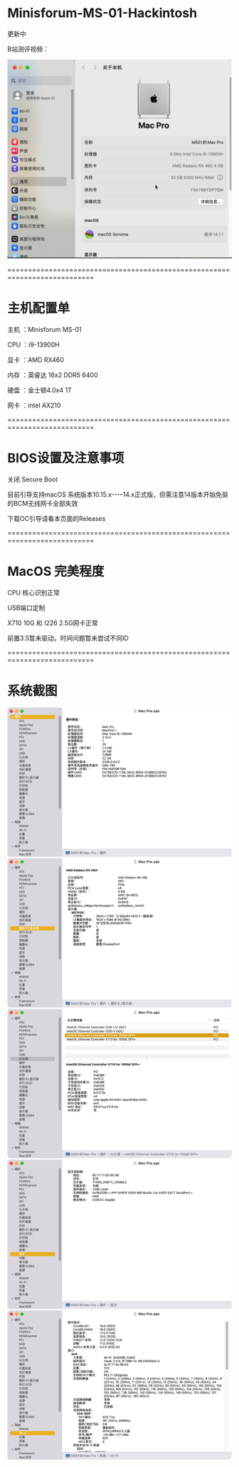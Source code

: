 # Minisforum-MS-01-Hackintosh

更新中


B站测评视频：

![](https://github.com/Xmingbai/Minisforum-MS-01-Hackintosh/blob/main/AB.png)

===========================================================================
# 主机配置单
主机 ：Minisforum MS-01

CPU ：i9-13900H

显卡 ：AMD RX460

内存 ：英睿达 16x2 DDR5 6400

硬盘 ：金士顿4.0x4 1T

网卡 ：intel AX210

===========================================================================
# BIOS设置及注意事项

关闭 Secure Boot

目前引导支持macOS 系统版本10.15.x----14.x正式版，但需注意14版本开始免驱的BCM无线网卡全部失效

下载OC引导请看本页面的Releases

===========================================================================

# MacOS 完美程度

CPU 核心识别正常

USB端口定制

X710 10G  和 I226 2.5G网卡正常

前置3.5暂未驱动，时间问题暂未尝试不同ID

===========================================================================

# 系统截图

![](https://github.com/Xmingbai/Minisforum-MS-01-Hackintosh/blob/main/CPU.png)
![](https://github.com/Xmingbai/Minisforum-MS-01-Hackintosh/blob/main/RX460.png)
![](https://github.com/Xmingbai/Minisforum-MS-01-Hackintosh/blob/main/ETH.png)
![](https://github.com/Xmingbai/Minisforum-MS-01-Hackintosh/blob/main/BT.png)
![](https://github.com/Xmingbai/Minisforum-MS-01-Hackintosh/blob/main/WIFI.png)



